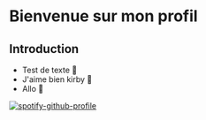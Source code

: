 # Bienvenue sur mon profil #

## Introduction ##


- Test de texte :rocket:
- J'aime bien kirby :monocle_face:
- Allo :clown_face:

[![spotify-github-profile](https://spotify-github-profile.vercel.app/api/view?uid=kishini&cover_image=true&theme=novatorem&bar_color=53b14f&bar_color_cover=false)](https://spotify-github-profile.vercel.app/api/view?uid=kishini&redirect=true)